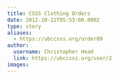 ```yaml
---
title: CSSS Clothing Orders 
date: 2012-10-22T05:53:00.000Z
type: story
aliases:
  - https://ubccsss.org/order09
author:
  username: Christopher Head
  link: https://ubccsss.org/user/2
images:
---
```


